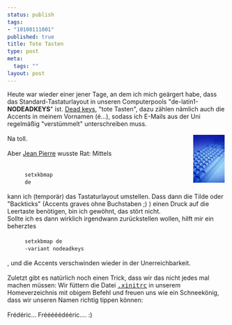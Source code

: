 ```yaml
--- 
status: publish
tags: 
- "10100111001"
published: true
title: Tote Tasten
type: post
meta: 
  tags: ""
layout: post
---
```

Heute war wieder einer jener Tage, an dem ich mich geärgert habe, dass das Standard-Tastaturlayout in unseren Computerpools &quot;de-latin1-<span style="font-weight: bold;">NODEADKEYS</span>&quot; ist. <a href="http://wauug.erols.com/~balsa/linux/deadkeys/" title="http://wauug.erols.com/~balsa/linux/deadkeys/" onmouseover="window.status='http://wauug.erols.com/~balsa/linux/deadkeys/';return true;" onmouseout="window.status='';return true;">Dead keys</a>, &quot;tote Tasten&quot;, dazu zählen nämlich auch die Accents in meinem Vornamen (é...), sodass ich E-Mails aus der Uni regelmäßig &quot;verstümmelt&quot; unterschreiben muss.<br /><br /><img width="72" hspace="5" height="110" border="0" align="right" src="/media/wp/allgemein/keyboard.serendipityThumb.jpg" alt=""  />Na toll.<br /><br />Aber <a href="http://blog.jeanpierre.de/" title="http://blog.jeanpierre.de/" onmouseover="window.status='http://blog.jeanpierre.de/';return true;" onmouseout="window.status='';return true;">Jean Pierre</a> wusste Rat: Mittels<br /><br /><div style="margin-left: 40px;"><code>setxkbmap de</code><br /></div><br />kann ich (temporär) das Tastaturlayout umstellen. Dass dann die Tilde oder &quot;Backticks&quot; (Accents graves ohne Buchstaben ;) ) einen Druck auf die Leertaste benötigen, bin ich gewöhnt, das stört nicht.<br />Sollte ich es dann wirklich irgendwann zurückstellen wollen, hilft mir ein beherztes<br /><br /><div style="margin-left: 40px;"><code>setxkbmap de -variant nodeadkeys</code><br /></div><br />, und die Accents verschwinden wieder in der Unerreichbarkeit.<br /><br />Zuletzt gibt es natürlich noch einen Trick, dass wir das nicht jedes mal machen müssen: Wir füttern die Datei <a href="http://poolmgr.informatik.uni-freiburg.de/doc/config/xinitrc.html" title="http://poolmgr.informatik.uni-freiburg.de/doc/config/xinitrc.html" onmouseover="window.status='http://poolmgr.informatik.uni-freiburg.de/doc/config/xinitrc.html';return true;" onmouseout="window.status='';return true;"><tt>.xinitrc</tt></a> in unserem Homeverzeichnis mit obigem Befehl und freuen uns wie ein Schneekönig, dass wir unseren Namen richtig tippen können:<br /><br />Frédéric... Frééééédééric.... :)<br />
